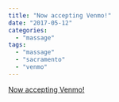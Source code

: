 ```yaml
---
title: "Now accepting Venmo!"
date: "2017-05-12"
categories: 
  - "massage"
tags: 
  - "massage"
  - "sacramento"
  - "venmo"
---
```


[Now accepting Venmo!](http://eepurl.com/cOHnaz)

